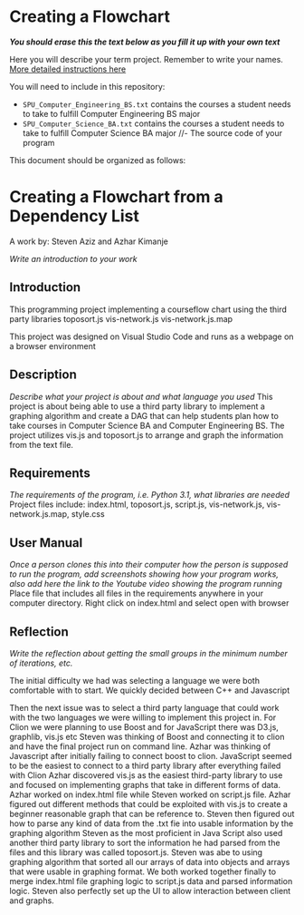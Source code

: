 # Creating a Flowchart

_**You should erase this the text below as you fill it up with your own text**_

Here you will describe your term project. Remember to write your names.
[More detailed instructions here](Flowchart-Graph.pptx)

You will need to include in this repository:
- `SPU_Computer_Engineering_BS.txt` contains the courses a student needs to take to fulfill Computer Engineering BS major
- `SPU_Computer_Science_BA.txt` contains the courses a student needs to take to fulfill Computer Science BA major
//- The source code of your program

This document should be organized as follows:

# Creating a Flowchart from a Dependency List
A work by: Steven Aziz and Azhar Kimanje

*Write an introduction to your work*
## Introduction
This programming project implementing a courseflow chart using the third party libraries
toposort.js
vis-network.js 
vis-network.js.map  

This project was designed on Visual Studio Code and runs as a webpage on a browser environment

## Description
*Describe what your project is about and what language you used*
This project is about being able to use a third party library to implement a graphing algorithm and create a DAG that can help students plan how to take courses in Computer Science BA and Computer Engineering BS. The project utilizes vis.js and toposort.js to arrange and graph the information from the text file. 


## Requirements
*The requirements of the program, i.e. Python 3.1, what libraries are needed*
Project files include: index.html, toposort.js, script.js, vis-network.js, vis-network.js.map, style.css


## User Manual
*Once a person clones this into their computer how the person is supposed to run the program, add screenshots showing how your program works, also add here the link to the Youtube video showing the program running*
Place file that includes all files in the requirements anywhere in your computer directory.
Right click on index.html and select open with browser


## Reflection
*Write the reflection about getting the small groups in the minimum number of iterations, etc.*

The initial difficulty we had was selecting a language we were both comfortable with to start. We quickly decided between C++ and Javascript

Then the next issue was to select a third party language that could work with the two languages we were willing to implement this project in.
For Clion we were planning to use Boost and for JavaScript there was D3.js, graphlib, vis.js etc
Steven was thinking of Boost and connecting it to clion and have the final project run on command line.
Azhar was thinking of Javascript after initially failing to connect boost to clion. 
JavaScript seemed to be the easiest to connect to a third party library after everything failed with Clion
Azhar discovered vis.js as the easiest third-party library to use and focused on implementing graphs that take in different forms of data.
Azhar worked on index.html file while Steven worked on script.js file. Azhar figured out different methods that could be exploited with vis.js to create a beginner reasonable graph that can be reference to.
Steven then figured out how to parse any kind of data from the .txt fie into usable information by the graphing algorithm
Steven as the most proficient in Java Script also used another third party library to sort the information he had parsed from the files and this library was called toposort.js. Steven was abe to using graphing algorithm that sorted all our arrays of data into objects and arrays that were usable in graphing format.
We both worked together finally to merge index.html file graphing logic to script.js data and parsed information logic. 
Steven also perfectly set up the UI to allow interaction between client and graphs.






